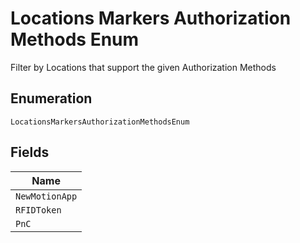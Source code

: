 
# Locations Markers Authorization Methods Enum

Filter by Locations that support the given Authorization Methods

## Enumeration

`LocationsMarkersAuthorizationMethodsEnum`

## Fields

| Name |
|  --- |
| `NewMotionApp` |
| `RFIDToken` |
| `PnC` |

